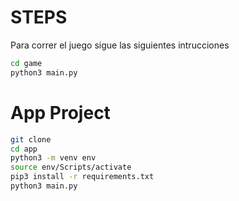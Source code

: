 # STEPS
Para correr el juego sigue las siguientes intrucciones

```sh
cd game
python3 main.py
````


# App Project
```sh
git clone
cd app
python3 -m venv env
source env/Scripts/activate
pip3 install -r requirements.txt
python3 main.py
````